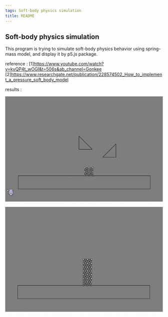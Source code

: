 ```yaml
---
tags: Soft-body physics simulation
title: README
---
```


## Soft-body physics simulation 

This program is trying to simulate soft-body physics behavior using spring-mass model, and display it by p5.js package.

reference :
[1]https://www.youtube.com/watch?v=kyQP4t_wOGI&t=506s&ab_channel=Gonkee
[2]https://www.researchgate.net/publication/228574502_How_to_implement_a_pressure_soft_body_model

results :

![](https://github.com/makoto-lee/softbody-physics-simulation/blob/main/gif/BKTMaPD.gif)

![](https://github.com/makoto-lee/softbody-physics-simulation/blob/main/gif/tmyB9zg.gif)

